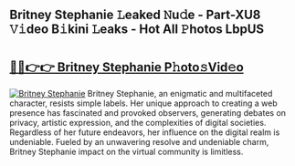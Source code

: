 ## Britney Stephanie 𝙻eaked 𝙽u𝚍e - Part-XU8 𝚅𝚒deo B𝚒kini 𝙻eaks - Hot All 𝙿hotos LbpUS

# <h2><a href="http://ld2yxk.urlbe.top/?page=Britney+Stephanie">🔗🔗👉👉 Britney Stephanie P𝚑oto𝚜Vid𝚎o</a></h2>

[![Britney Stephanie](https://i.imgur.com/eBuTRDB.gif)](http://ld2yxk.urlbe.top/?page=Britney+Stephanie)
Britney Stephanie, an enigmatic and multifaceted character, resists simple labels. Her unique approach to creating a web presence has fascinated and provoked observers, generating debates on privacy, artistic expression, and the complexities of digital societies. Regardless of her future endeavors, her influence on the digital realm is undeniable. Fueled by an unwavering resolve and undeniable charm, Britney Stephanie impact on the virtual community is limitless.
